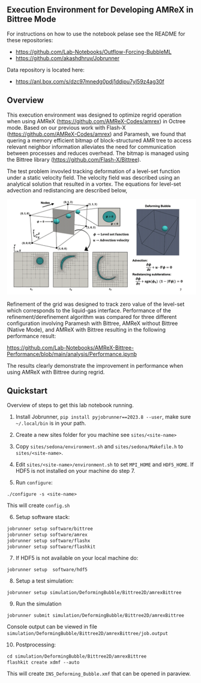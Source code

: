 ## Execution Environment for Developing AMReX in Bittree Mode

For instructions on how to use the notebook pelase see the README for these repositories:
- https://github.com/Lab-Notebooks/Outflow-Forcing-BubbleML
- https://github.com/akashdhruv/Jobrunner

Data repository is located here:
- https://anl.box.com/s/dzc97mnedg0pdj1ddipu7yl59z4ag30f

## Overview

This execution environment was designed to optimize regrid operation when using AMReX (https://github.com/AMReX-Codes/amrex) in Octree mode. Based on our previous work with Flash-X (https://github.com/AMReX-Codes/amrex) and Paramesh, we found that quering a memory efficient bitmap of block-structured AMR tree to access relevant neighbor information alleviates the need for communication between processes and reduces overhead. The bitmap is managed using the Bittree library (https://github.com/Flash-X/Bittree).

The test problem invovled tracking deformation of a level-set function under a static velocity field. The velocity field was described using an analytical solution that resulted in a vortex. The equations for level-set advection and redistancing are described below,

<p align="center"> <img src="analysis/deforming-bubble.gif" width="800" style="border:none;background:none;"/> </p>

Refinement of the grid was designed to track zero value of the level-set which corresponds to the liquid-gas interface. Performance of the refinement/derefinement algorithm was compared for three different configuration involving Paramesh with Bittree, AMReX without Bittree (Native Mode), and AMReX with Bittree resulting in the following performance result:

https://github.com/Lab-Notebooks/AMReX-Bittree-Performance/blob/main/analysis/Performance.ipynb

The results clearly demonstrate the improvement in performance when using AMReX with Bittree during regrid. 

## Quickstart

Overview of steps to get this lab notebook running.

1. Install Jobrunner, `pip install pyjobrunner==2023.8 --user`, make sure `~/.local/bin` is in your path.
   
2. Create a new sites folder for you machine see `sites/<site-name>`
 
3. Copy `sites/sedona/environment.sh` and `sites/sedona/Makefile.h` to `sites/<site-name>`.

4. Edit `sites/<site-name>/environment.sh` to set `MPI_HOME` and `HDF5_HOME`. 
   If HDF5 is not installed on your machine do step 7. 

5. Run `configure`:
  ```
  ./configure -s <site-name>
  ```
  This will create `config.sh`


6. Setup software stack:
  ```
  jobrunner setup software/bittree
  jobrunner setup software/amrex
  jobrunner setup software/flashx
  jobrunner setup software/flashkit
  ```

7. If HDF5 is not available on your local machine do:
  ```
  jobrunner setup  software/hdf5
  ```
   
8. Setup a test simulation:
  ```
  jobrunner setup simulation/DeformingBubble/Bittree2D/amrexBittree
  ```

9. Run the simulation
  ```
  jobrunner submit simulation/DeformingBubble/Bittree2D/amrexBittree
  ```
  Console output can be viewed in file `simulation/DeformingBubble/Bittree2D/amrexBittree/job.output`

10. Postprocessing:
   ```
   cd simulation/DeformingBubble/Bittree2D/amrexBittree
   flashkit create xdmf --auto
   ```    
   This will create `INS_Deforming_Bubble.xmf` that can be opened in paraview.
